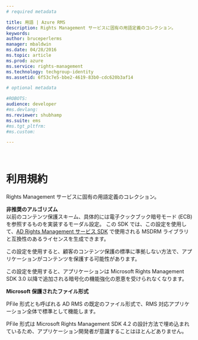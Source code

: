```yaml
---
# required metadata

title: 用語 | Azure RMS
description: Rights Management サービスに固有の用語定義のコレクション。
keywords:
author: bruceperlerms
manager: mbaldwin
ms.date: 04/28/2016
ms.topic: article
ms.prod: azure
ms.service: rights-management
ms.technology: techgroup-identity
ms.assetid: 6f53c7e5-bbe2-4619-83b0-cdc620b3af14

# optional metadata

#ROBOTS:
audience: developer
#ms.devlang:
ms.reviewer: shubhamp
ms.suite: ems
#ms.tgt_pltfrm:
#ms.custom:

---
```


﻿
# 利用規約

Rights Management サービスに固有の用語定義のコレクション。

**非推奨のアルゴリズム**  
以前のコンテンツ保護スキーム、具体的には電子クックブック暗号モード (ECB) を参照するものを実装するモーダル設定。 この SDK では、この設定を使用して、[AD Rights Management サービス SDK](https://msdn.microsoft.com/en-us/library/windows/desktop/cc530379.aspx) で使用される MSDRM ライブラリと互換性のあるライセンスを生成できます。

この設定を使用すると、顧客のコンテンツ保護の標準に準拠しない方法で、アプリケーションがコンテンツを保護する可能性があります。

この設定を使用すると、アプリケーションは Microsoft Rights Management SDK 3.0 以降で追加される暗号化の機能強化の恩恵を受けられなくなります。

**Microsoft 保護されたファイル形式**

PFile 形式とも呼ばれる AD RMS の既定のファイル形式で、RMS 対応アプリケーション全体で標準として機能します。

PFile 形式は Microsoft Rights Management SDK 4.2 の設計方法で埋め込まれているため、アプリケーション開発者が意識することはほとんどありません。

 

 





<!--HONumber=Apr16_HO3-->


